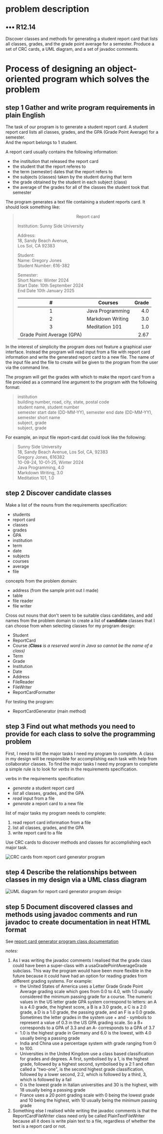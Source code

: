 # problem description

## ••• R12.14 

Discover classes and methods for generating a student report card that lists all
classes, grades, and the grade point average for a semester. Produce a set of CRC
cards, a UML diagram, and a set of javadoc comments.

# Process of designing an object-oriented program which solves the problem

## step 1 Gather and write program requirements in plain English

The task of our program is to generate a student report card.
A student report card lists all classes, grades, and the GPA (Grade Point Average) for a semester.  
And the report belongs to 1 student.

A report card usually contains the following information:
- the institution that released the report card
- the student that the report referes to
- the term (semester) dates that the report refers to
- the subjects (classes) taken by the student during that term
- the grade obtained by the student in each subject (class)
- the average of the grades for all of the classes the student took that semester

The program generates a text file containing a student reports card. 
It should look something like:

> <center>Report card</center>
> 
> Institution: Sunny Side University
>
> Address:<br>
> 18, Sandy Beach Avenue,<br>
> Los Sol, CA 92383
> 
> Student:<br>
> Name: Gregory Jones<br>
> Student Number: 616-382
> 
> Semester:<br>
> Short Name: Winter 2024<br>
> Start Date: 10th September 2024<br>
> End Date 10th January 2025
> 
> | \# |  Courses | Grade<br> |
> | :---: | --- | ---: |
> | 1 | Java Programming | 4.0<br> |
> | 2 | Markdown Writing | 3.0<br> |
> | 3 | Meditation 101 | 1.0<br> |
> | Grade Point Average (GPA) | | 2.67 |

In the interest of simplicity the program does not feature a graphical user interface. Instead the program will read input from a file with report card information and write the generated report card to a new file. The name of the input file and the file to create will be given to the program from the user via the command line.

The program will get the grades with which to make the report card from a file provided as a command line argument to the program with the following format:

> institution  
> building number, road, city, state, postal code  
> student name, student number  
> semester start date (DD-MM-YY), semester end date (DD-MM-YY), semester short name  
> subject, grade  
> subject, grade

For example, an input file report-card.dat could look like the following:

> Sunny Side University  
> 18, Sandy Beach Avenue, Los Sol, CA, 92383  
> Gregory Jones, 616382  
> 10-09-24, 10-01-25, Winter 2024  
> Java Programming, 4.0  
> Markdown Writing, 3.0  
> Meditation 101, 1.0

## step 2 Discover candidate classes

Make a list of the nouns from the requirements specification:
- students
- report card
- classes
- grades
- GPA
- institution
- term
- date
- subjects
- courses
- average
- file

concepts from the problem domain:
- address (from the sample print out I made)
- table
- file reader 
- file writer

Cross out nouns that don't seem to be suitable class candidates,
and add names from the problem domain to create a list of **candidate** classes that I can choose from when selecting classes for my program design:
- Student
- ReportCard
- Course _(**Class** is a reserved word in Java so cannot be the name of a class)_
- Term
- Grade
- Institution
- Date
- Address
- FileReader
- FileWriter
- ReportCardFormatter

For testing the program:
- ReportCardGenerator (main method)

## step 3 Find out what methods you need to provide for each class to solve the programming problem

First, I need to list the major tasks I need my program to complete. A class in my design will be responsible for accomplishing each task with help from collaborator classes. To find the major tasks I need my program to complete a simple rule is to look for _verbs_ in the requirements specification.

verbs in the requirements specification:
- _generate_ a student report card
- _list_ all classes, grades, and the GPA
- _read_ input from a file
- _generate_ a report card to a new file

list of major tasks my program needs to complete:
1. read report card information from a file
2. list all classes, grades, and the GPA
3. write report card to a file

Use CRC cards to discover methods and classes for accomplishing each major task.

![CRC cards from report card generator program](CRC-cards.jpeg "CRC cards from report card generator program")

## step 4 Describe the relationships between classes in my design via a UML class diagram

![UML diagram for report card generator program design](UML-class-diagram.jpeg "UML class diagram for report card generator program design")

## step 5 Document discovered classes and methods using javadoc comments and run javadoc to create documentation in neat HTML format

See [report card generator program class documentation](./class-documentation/allclasses-index.html "all classes javadoc generated HTML documentation")

_notes:_
1. As I was writing the javadoc comments I realised that the grade class could have been a super-class with a usaGradePointAverageGrade subclass. This way the program would have been more flexible in the future because it could have had an option for reading grades from different grading systems. For example:
    - the United States of America uses a Letter Grade Grade Point Average grading scale which goes from 0.0 to 4.0, with 1.0 usually considered the minimum passing grade for a course. The numeric values in the US letter grade GPA system correspond to letters: an A is a 4.0 grade, the highest score, a B is a 3.0 grade, a C is a 2.0 grade, a D is a 1.0 grade, the passing grade, and an F is a 0.0 grade. Sometimes the letter grades in the system use + and - symbols to represent a value of 0.3 in the US GPA grading scale. So a B+ corresponds to a GPA of 3.3 and an A- corresponds to a GPA of 3.7
    - 1.0 is the highest grade in Germany and 6.0 is  the lowest, with 4.0 usually being a passing grade
    - India and China use a percentage system with grade ranging from 0 to 100.
    - Universities in the United Kingdom use a class based classification for grades and degrees. A first, symbolised by a 1, is the highest grade, followed by a highest second, symbolised by a 2:1 and often called a "two-one", is the second highest grade classification, followed by a lower second, 2:2, which is followed by a third, 3, which is followed by a fail
    - 0 is the lowest grade in Italian universities and 30 is the highest, with 18 usually being a passing grade
    - France uses a 20 point grading scale with 0 being the lowest grade and 10 being the highest, with 10 usually being the minimum passing grade
2. Something else I realised while writing the javadoc comments is that the ReportCardFileWriter class need only be called PlainTextFileWriter because all it does is write plain text to a file, regardless of whether the text is a report card or not.
